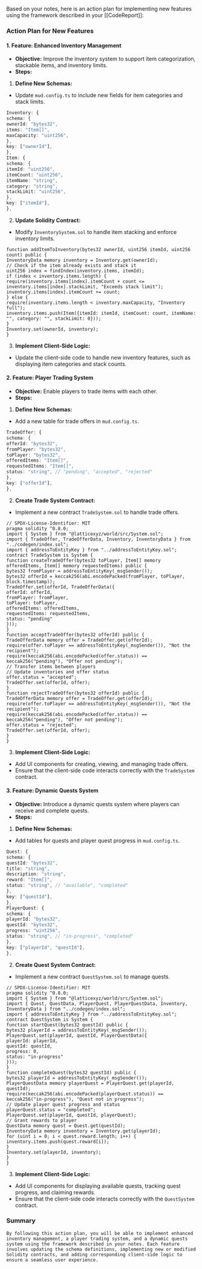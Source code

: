 Based on your notes, here is an action plan for implementing new features using the framework described in your [[CodeReport]]:
### Action Plan for New Features
#### 1. **Feature: Enhanced Inventory Management**
- **Objective:** Improve the inventory system to support item categorization, stackable items, and inventory limits.
- **Steps:**
1. **Define New Schemas:**
- Update `mud.config.ts` to include new fields for item categories and stack limits.
```typescript
Inventory: {
schema: {
ownerId: "bytes32",
items: "Item[]",
maxCapacity: "uint256",
},
key: ["ownerId"],
},
Item: {
schema: {
itemId: "uint256",
itemCount: "uint256",
itemName: "string",
category: "string",
stackLimit: "uint256",
},
key: ["itemId"],
},
```
2. **Update Solidity Contract:**
- Modify `InventorySystem.sol` to handle item stacking and enforce inventory limits.
```solidity
function addItemToInventory(bytes32 ownerId, uint256 itemId, uint256 count) public {
InventoryData memory inventory = Inventory.get(ownerId);
// Check if the item already exists and stack it
uint256 index = findIndex(inventory.items, itemId);
if (index < inventory.items.length) {
require(inventory.items[index].itemCount + count <= inventory.items[index].stackLimit, "Exceeds stack limit");
inventory.items[index].itemCount += count;
} else {
require(inventory.items.length < inventory.maxCapacity, "Inventory full");
inventory.items.push(Item({itemId: itemId, itemCount: count, itemName: "", category: "", stackLimit: 0}));
}
Inventory.set(ownerId, inventory);
}
```
3. **Implement Client-Side Logic:**
- Update the client-side code to handle new inventory features, such as displaying item categories and stack counts.
#### 2. **Feature: Player Trading System**
- **Objective:** Enable players to trade items with each other.
- **Steps:**
1. **Define New Schemas:**
- Add a new table for trade offers in `mud.config.ts`.
```typescript
TradeOffer: {
schema: {
offerId: "bytes32",
fromPlayer: "bytes32",
toPlayer: "bytes32",
offeredItems: "Item[]",
requestedItems: "Item[]",
status: "string", // "pending", "accepted", "rejected"
},
key: ["offerId"],
},
```
2. **Create Trade System Contract:**
- Implement a new contract `TradeSystem.sol` to handle trade offers.
```solidity
// SPDX-License-Identifier: MIT
pragma solidity ^0.8.0;
import { System } from "@latticexyz/world/src/System.sol";
import { TradeOffer, TradeOfferData, Inventory, InventoryData } from "../codegen/index.sol";
import { addressToEntityKey } from "../addressToEntityKey.sol";
contract TradeSystem is System {
function createTradeOffer(bytes32 toPlayer, Item[] memory offeredItems, Item[] memory requestedItems) public {
bytes32 fromPlayer = addressToEntityKey(_msgSender());
bytes32 offerId = keccak256(abi.encodePacked(fromPlayer, toPlayer, block.timestamp));
TradeOffer.set(offerId, TradeOfferData({
offerId: offerId,
fromPlayer: fromPlayer,
toPlayer: toPlayer,
offeredItems: offeredItems,
requestedItems: requestedItems,
status: "pending"
}));
}
function acceptTradeOffer(bytes32 offerId) public {
TradeOfferData memory offer = TradeOffer.get(offerId);
require(offer.toPlayer == addressToEntityKey(_msgSender()), "Not the recipient");
require(keccak256(abi.encodePacked(offer.status)) == keccak256("pending"), "Offer not pending");
// Transfer items between players
// Update inventories and offer status
offer.status = "accepted";
TradeOffer.set(offerId, offer);
}
function rejectTradeOffer(bytes32 offerId) public {
TradeOfferData memory offer = TradeOffer.get(offerId);
require(offer.toPlayer == addressToEntityKey(_msgSender()), "Not the recipient");
require(keccak256(abi.encodePacked(offer.status)) == keccak256("pending"), "Offer not pending");
offer.status = "rejected";
TradeOffer.set(offerId, offer);
}
}
```
3. **Implement Client-Side Logic:**
- Add UI components for creating, viewing, and managing trade offers.
- Ensure that the client-side code interacts correctly with the `TradeSystem` contract.
#### 3. **Feature: Dynamic Quests System**
- **Objective:** Introduce a dynamic quests system where players can receive and complete quests.
- **Steps:**
1. **Define New Schemas:**
- Add tables for quests and player quest progress in `mud.config.ts`.
```typescript
Quest: {
schema: {
questId: "bytes32",
title: "string",
description: "string",
reward: "Item[]",
status: "string", // "available", "completed"
},
key: ["questId"],
},
PlayerQuest: {
schema: {
playerId: "bytes32",
questId: "bytes32",
progress: "uint256",
status: "string", // "in-progress", "completed"
},
key: ["playerId", "questId"],
},
```
2. **Create Quest System Contract:**
- Implement a new contract `QuestSystem.sol` to manage quests.
```solidity
// SPDX-License-Identifier: MIT
pragma solidity ^0.8.0;
import { System } from "@latticexyz/world/src/System.sol";
import { Quest, QuestData, PlayerQuest, PlayerQuestData, Inventory, InventoryData } from "../codegen/index.sol";
import { addressToEntityKey } from "../addressToEntityKey.sol";
contract QuestSystem is System {
function startQuest(bytes32 questId) public {
bytes32 playerId = addressToEntityKey(_msgSender());
PlayerQuest.set(playerId, questId, PlayerQuestData({
playerId: playerId,
questId: questId,
progress: 0,
status: "in-progress"
}));
}
function completeQuest(bytes32 questId) public {
bytes32 playerId = addressToEntityKey(_msgSender());
PlayerQuestData memory playerQuest = PlayerQuest.get(playerId, questId);
require(keccak256(abi.encodePacked(playerQuest.status)) == keccak256("in-progress"), "Quest not in progress");
// Update player quest progress and status
playerQuest.status = "completed";
PlayerQuest.set(playerId, questId, playerQuest);
// Grant rewards to player
QuestData memory quest = Quest.get(questId);
InventoryData memory inventory = Inventory.get(playerId);
for (uint i = 0; i < quest.reward.length; i++) {
inventory.items.push(quest.reward[i]);
}
Inventory.set(playerId, inventory);
}
}
```
3. **Implement Client-Side Logic:**
- Add UI components for displaying available quests, tracking quest progress, and claiming rewards.
- Ensure that the client-side code interacts correctly with the `QuestSystem` contract.
### Summary
	By following this action plan, you will be able to implement enhanced inventory management, a player trading system, and a dynamic quests system using the framework described in your notes. Each feature involves updating the schema definitions, implementing new or modified Solidity contracts, and adding corresponding client-side logic to ensure a seamless user experience.